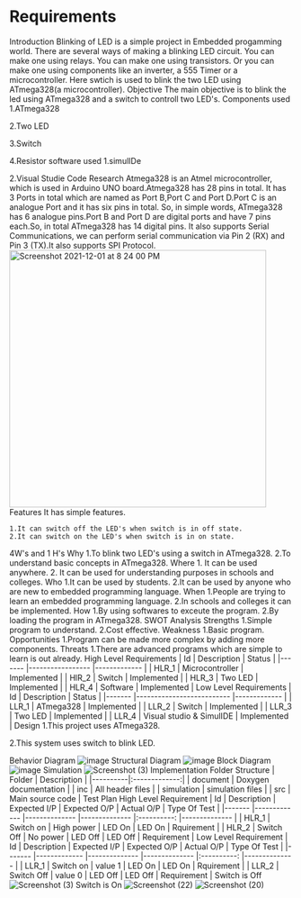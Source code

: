 # Requirements
Introduction
Blinking of LED is a simple project in Embedded progamming world. There are several ways of making a blinking LED circuit. You can make one using relays. You can        make one using transistors. Or you can make one using components like an inverter, a 555 Timer or a microcontroller. Here swtich is used to blink the two LED using  ATmega328(a microcontroller).
 Objective
The main objective is to blink the led using ATmega328 and a switch to controll two LED's.
 Components used
1.ATmega328   

2.Two LED 

3.Switch

4.Resistor
 software used
1.simulIDe

2.Visual Studie Code
 Research
Atmega328 is an Atmel microcontroller, which is used in Arduino UNO board.Atmega328 has 28 pins in total. It has 3 Ports in total which are named as Port B,Port  C and Port D.Port C is an analogue Port and it has six pins in total. So, in simple words, ATmega328 has 6 analogue pins.Port B and Port D are digital ports and have 7 pins each.So, in total ATmega328 has 14 digital pins. It also supports Serial Communications, we can perform serial communication via Pin  2 (RX) and Pin 3 (TX).It also supports SPI Protocol.
<img width="457" alt="Screenshot 2021-12-01 at 8 24 00 PM" src="https://user-images.githubusercontent.com/94396238/144258251-fbeb07e4-0d7f-4378-ab41-bc5fb1c4a8f7.png">
 Features
It has simple features.
       
    1.It can switch off the LED's when switch is in off state.
    2.It can switch on the LED's when switch is in on state.
 4W's and 1 H's
 Why
    1.To blink two LED's using a switch in ATmega328.
    2.To understand basic concepts in ATmega328.
 Where
    1. It can be used anywhere.
    2. It can be used for understanding purposes in schools and colleges.
 Who
    1.It can be used by students.
    2.It can be used by anyone who are new to embedded programming language.
 When
    1.People are trying to learn an embedded programming language.
    2.In schools and colleges it can be implemented.
 How
    1.By using softwares to exceute the program.
    2.By loading the program in ATmega328.
 SWOT Analysis
 Strengths
    1.Simple program to understand.
    2.Cost effective.
 Weakness
    1.Basic program.
 Opportunities
    1.Program can be made more complex by adding more components.
 Threats
    1.There are advanced programs which are simple to learn is out already.
 High Level Requirements
| Id    	| Description     	| Status      	|
|-------	|-----------------	|-------------	|
| HLR_1 	| Microcontroller 	| Implemented 	|
| HlR_2 	| Switch          	| Implemented 	|
| HLR_3 	| Two LED         	| Implemented 	|
| HLR_4 	| Software        	| Implemented 	|
 Low Level Requirements
| Id    	| Description              	| Status      	|
|-------	|--------------------------	|-------------	|
| LLR_1 	| ATmega328                	| Implemented 	|
| LLR_2 	| Switch                   	| Implemented 	|
| LLR_3 	| Two LED                  	| Implemented 	|
| LLR_4 	| Visual studio & SimulIDE 	| Implemented 	|
 Design
 1.This project uses ATmega328.
 
 2.This system uses switch to blink LED.

 Behavior Diagram
![image](https://user-images.githubusercontent.com/94396238/144272780-fa1bfcc1-b1aa-45e7-8cd6-79aa6cbd1c49.png)
 Structural Diagram
![image](https://user-images.githubusercontent.com/94396238/144275991-46f93b74-ad39-4bc8-965d-2e624a2f6613.png)
 Block Diagram
![image](https://user-images.githubusercontent.com/94396238/144278065-7974d987-b89b-40b5-a545-e6383f08c3c7.png)
 Simulation
![Screenshot (3)](https://user-images.githubusercontent.com/94396238/144279597-aafad967-718b-4657-8759-4ce0452045ef.png)
 Implementation
 Folder Structure
| Folder   |      Description     |
|----------|:-------------:|
| document | Doxygen documentation |
| inc | All header files |
| simulation | simulation files |
| src | Main source code |
 Test Plan
 High Level Requirement
| Id    	| Description 	| Expected I/P 	| Expected O/P 	| Actual O/P 	| Type Of Test 	|
|-------	|-------------	|--------------	|--------------	|:----------:	|--------------	|
| HLR_1 	| Switch on   	| High power   	| LED On       	| LED On     	| Rquirement   	|
| HLR_2 	| Switch Off  	| No power     	| LED Off      	| LED Off    	| Requirement  	|
 Low Level Requirement
| Id    	| Description 	| Expected I/P 	| Expected O/P 	| Actual O/P 	| Type Of Test 	|
|-------	|-------------	|--------------	|--------------	|:----------:	|--------------	|
| LLR_1 	| Switch on   	| value 1      	| LED On       	| LED On     	| Rquirement   	|
| LLR_2 	| Switch Off  	| value 0      	| LED Off      	| LED Off    	| Requirement  	|
 Switch is Off
![Screenshot (3)](https://user-images.githubusercontent.com/94396238/144293747-b67b4a43-edf1-4f98-95d1-3e151d684f1b.png)
 Switch is On
![Screenshot (22)](https://user-images.githubusercontent.com/94396238/144293698-9a8abfbe-ddfc-446f-bb39-a5c3dd658f34.png)
![Screenshot (20)](https://user-images.githubusercontent.com/94396238/144293798-4c050c6c-e38f-4143-9de2-dcead97ca734.png)
